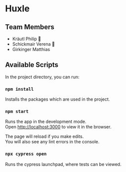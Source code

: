 # Huxle

## Team Members
* Kräutl Philip 🎒
* Schickmair Verena 🎒
* Girkinger Matthias

## Available Scripts

In the project directory, you can run:

### `npm install`
Installs the packages which are used in the project.

### `npm start`

Runs the app in the development mode.\
Open [http://localhost:3000](http://localhost:3000) to view it in the browser.

The page will reload if you make edits.\
You will also see any lint errors in the console.

### `npx cypress open`

Runs the cypress launchpad, where tests can be viewed.
